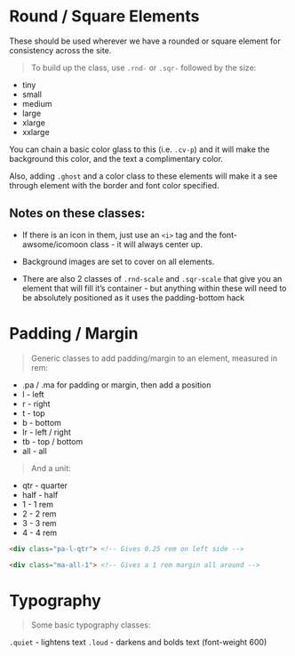 # Round / Square Elements

These should be used wherever we have a rounded or square element for consistency across the site.

> To build up the class, use ```.rnd-``` or ```.sqr-``` followed by the size:

* tiny
* small
* medium
* large
* xlarge
* xxlarge

You can chain a basic color glass to this (i.e. ```.cv-p```) and it will make the background this color, and the text a complimentary color.

Also, adding ```.ghost``` and a color class to these elements will make it a see through element with the border and font color specified.

## Notes on these classes:

* If there is an icon in them, just use an ```<i>``` tag and the font-awsome/icomoon class - it will always center up.

* Background images are set to cover on all elements.

* There are also 2 classes of ```.rnd-scale``` and ```.sqr-scale``` that give you an element that will fill it’s container - but anything within these will need to be absolutely positioned as it uses the padding-bottom hack

# Padding / Margin

> Generic classes to add padding/margin to an element, measured in rem:

* .pa / .ma for padding or margin, then add a position
* l - left
* r - right
* t - top
* b - bottom
* lr - left / right
* tb - top / bottom
* all - all

> And a unit:

* qtr - quarter
* half - half
* 1 - 1 rem
* 2 - 2 rem
* 3 - 3 rem
* 4 - 4 rem

```html
<div class="pa-l-qtr"> <!-- Gives 0.25 rem on left side -->

<div class="ma-all-1"> <!-- Gives a 1 rem margin all around -->
```

# Typography

> Some basic typography classes:

```.quiet``` - lightens text
```.loud``` - darkens and bolds text (font-weight 600)






